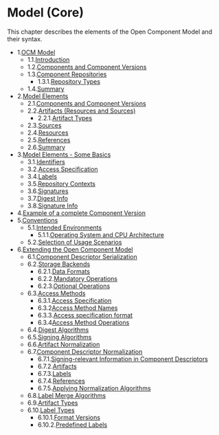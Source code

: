# Model (Core)

This chapter describes the elements of the Open Component Model and their syntax.

* 1.[OCM Model](01-model.md#ocm-model)
  * 1.1.[Introduction](01-model.md#introduction)
  * 1.2.[Components and Component Versions](01-model.md#components-and-component-versions)
  * 1.3.[Component Repositories](01-model.md#component-repositories)
    * 1.3.1.[Repository Types](01-model.md#repository-types)
  * 1.4.[Summary](01-model.md#summary)
* 2.[Model Elements](02-elements-toplevel.md#model-elements)
  * 2.1.[Components and Component Versions](02-elements-toplevel.md#components-and-component-versions)
  * 2.2.[Artifacts (Resources and Sources)](02-elements-toplevel.md#artifacts-resources-and-sources)
    * 2.2.1.[Artifact Types](02-elements-toplevel.md#artifact-types)
  * 2.3.[Sources](02-elements-toplevel.md#sources)
  * 2.4.[Resources](02-elements-toplevel.md#resources)
  * 2.5.[References](02-elements-toplevel.md#references)
  * 2.6.[Summary](02-elements-toplevel.md#summary)
* 3.[Model Elements - Some Basics](03-elements-sub.md#model-elements-some-basics)
  * 3.1.[Identifiers](03-elements-sub.md#identifiers)
  * 3.2.[Access Specification](03-elements-sub.md#access-specification)
  * 3.4.[Labels](03-elements-sub.md#labels)
  * 3.5.[Repository Contexts](03-elements-sub.md#repository-contexts)
  * 3.6.[Signatures](03-elements-sub.md#signatures)
  * 3.7.[Digest Info](03-elements-sub.md#digest-info)
  * 3.8.[Signature Info](03-elements-sub.md#signature-info)
* 4.[Example of a complete Component Version](04-example.md#example-of-a-complete-component-version)
* 5.[Conventions](06-conventions.md#conventions)
  * 5.1.[Intended Environments](06-conventions.md#intended-environments)
    * 5.1.1.[Operating System and CPU Architecture](06-conventions.md#operating-system-and-cpu-architecture)
  * 5.2.[Selection of Usage Scenarios](06-conventions.md#selection-of-usage-scenarios)
* 6.[Extending the Open Component Model](07-extensions.md#extending-the-open-component-model)
    * 6.1.[Component Descriptor Serialization](07-extensions.md#component-descriptor-serialization)
    * 6.2.[Storage Backends](07-extensions.md#storage-backends)
      * 6.2.1.[Data Formats](07-extensions.md#data-formats)
      * 6.2.2.[Mandatory Operations](07-extensions.md#mandatory-operations)
      * 6.2.3.[Optional Operations](07-extensions.md#optional-operations)
    * 6.3.[Access Methods](07-extensions.md#access-methods)
      * 6.3.1.[Access Specification](07-extensions.md#access-specification)
      * 6.3.2[Access Method Names](07-extensions.md#access-method-names)
      * 6.3.3.[Access specification format](07-extensions.md#access-specification-format)
      * 6.3.4[Access Method Operations](07-extensions.md#access-method-operations)
    * 6.4.[Digest Algorithms](07-extensions.md#digest-algorithms)
    * 6.5.[Signing Algorithms](07-extensions.md#signing-algorithms)
    * 6.6.[Artifact Normalization](07-extensions.md#artifact-normalization)
    * 6.7.[Component Descriptor Normalization](07-extensions.md#component-descriptor-normalization)
      * 6.7.1.[Signing-relevant Information in Component Descriptors](07-extensions.md#signing-relevant-information-in-component-descriptors)
      * 6.7.2.[Artifacts](07-extensions.md#artifacts)
      * 6.7.3.[Labels](07-extensions.md#labels)
      * 6.7.4.[References](07-extensions.md#references)
      * 6.7.5.[Applying Normalization Algorithms](07-extensions.md#applying-normalization-algorithms)
    * 6.8.[Label Merge Algorithms](07-extensions.md#label-merge-algorithms)
    * 6.9.[Artifact Types](07-extensions.md#artifact-types)
    * 6.10.[Label Types](07-extensions.md#label-types)
      * 6.10.1.[Format Versions](07-extensions.md#format-versions)
      * 6.10.2.[Predefined Labels](07-extensions.md#predefined-labels)
